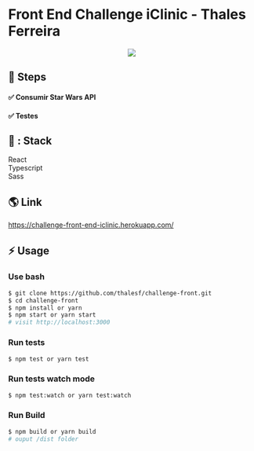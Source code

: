 # Front End Challenge iClinic - Thales Ferreira

<p align="center">
  <img src="https://eretz.bio/wp-content/uploads/2020/09/logo-iclinic.png">
</p>

## :walking: Steps

#### :white_check_mark: Consumir Star Wars API
#### :white_check_mark: Testes

## :speech_balloon:	: Stack

React <br />
Typescript <br />
Sass <br />


## :earth_americas: Link

https://challenge-front-end-iclinic.herokuapp.com/

## :zap: Usage

### Use bash

```bash
$ git clone https://github.com/thalesf/challenge-front.git
$ cd challenge-front
$ npm install or yarn
$ npm start or yarn start
# visit http://localhost:3000
```

### Run tests
```bash
$ npm test or yarn test
```

### Run tests watch mode
```bash
$ npm test:watch or yarn test:watch
```

### Run Build
```bash
$ npm build or yarn build
# ouput /dist folder
```
